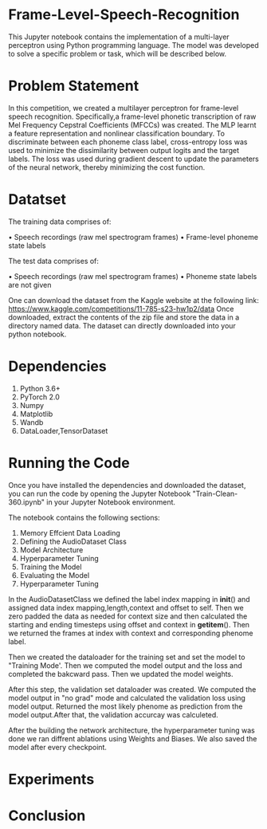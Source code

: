 # Frame-Level-Speech-Recognition

This Jupyter notebook contains the implementation of a multi-layer perceptron using Python programming language. The model was developed to solve a specific problem or task, which will be described below.

# Problem Statement
In this competition, we created a multilayer perceptron for frame-level speech recognition. Specifically,a frame-level phonetic transcription of raw Mel Frequency Cepstral Coefficients (MFCCs) was created. The MLP learnt a feature representation and nonlinear classification boundary. To discriminate between each phoneme class label, cross-entropy loss was used to minimize the dissimilarity between output logits and the target labels. The loss was used during gradient descent to update the parameters of the neural network, thereby minimizing the cost function.

# Datatset
 The training data comprises of:
 
• Speech recordings (raw mel spectrogram frames)
• Frame-level phoneme state labels

The test data comprises of:

• Speech recordings (raw mel spectrogram frames)
• Phoneme state labels are not given

One can download the dataset from the Kaggle website at the following link: https://www.kaggle.com/competitions/11-785-s23-hw1p2/data Once downloaded, extract the contents of the zip file and store the data in a directory named data. The dataset can directly downloaded into your python notebook.

# Dependencies

1. Python 3.6+
2. PyTorch 2.0
3. Numpy
4. Matplotlib
5. Wandb
6. DataLoader,TensorDataset

# Running the Code
Once you have installed the dependencies and downloaded the dataset, you can run the code by opening the Jupyter Notebook "Train-Clean-360.ipynb" in your Jupyter Notebook environment. 

The notebook contains the following sections:

1. Memory Effcient Data Loading
2. Defining the AudioDataset Class
4. Model Architecture
5. Hyperparameter Tuning
6. Training the Model
7. Evaluating the Model
8. Hyperparameter Tuning


In the AudioDatasetClass we defined the label index mapping in __init__() and assigned data index mapping,length,context and offset to self. Then we zero padded the data as needed for context size and then calculated the starting and ending timesteps using offset and context in __getitem__(). Then we returned the frames at index with context and corresponding phenome label.

Then we created the dataloader for the training set and set the model to "Training Mode'. Then we computed the model output and the loss and completed the bakcward pass. Then we updated the model weights.

After this step, the validation set dataloader was created. We computed the model output in "no grad" mode and calculated the validation loss using model output. Returned the most likely phenome as prediction from the model output.After that, the validation accurcay was calculeted.

After the building the network architecture, the hyperparameter tuning was done we ran diffrent ablations using Weights and Biases. We also saved the model after every checkpoint.

# Experiments




# Conclusion




